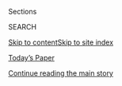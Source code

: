 <div id="app">

<div>

<div class="NYTAppHideMasthead css-1r6wvpq e1suatyy0">

<div class="section css-ui9rw0 e1suatyy2">

<div class="css-eph4ug er09x8g0">

<div class="css-6n7j50">

</div>

<span class="css-1dv1kvn">Sections</span>

<div class="css-10488qs">

<span class="css-1dv1kvn">SEARCH</span>

</div>

[Skip to content](#site-content)[Skip to site
index](#site-index)

</div>

<div class="css-10698na e1huz5gh0">

</div>

</div>

<div id="masthead-bar-one" class="section hasLinks css-15hmgas e1csuq9d3">

<div class="css-uqyvli e1csuq9d0">

</div>

<div class="css-1uqjmks e1csuq9d1">

</div>

<div class="css-9e9ivx">

[](https://myaccount.nytimes.com/auth/login?response_type=cookie&client_id=vi)

</div>

<div class="css-1bvtpon e1csuq9d2">

[Today’s Paper](https://www.nytimes.com/section/todayspaper)

</div>

</div>

</div>

</div>

<div data-aria-hidden="false">

<div id="site-content" data-role="main">

<div id="top-wrapper" class="css-15p45cc eaca97t0" type="top">

<div id="top-slug" class="css-19x0jxb eaca97t1" hidden="">

Advertisement

</div>

[Continue reading the main
story](#after-top)

<div class="ad top-wrapper" style="text-align:center;height:100%;display:block;min-height:90px">

<div id="top" class="place-ad" data-position="top" data-size-key="top">

</div>

</div>

<div id="after-top">

</div>

</div>

<div id="byline" class="section css-15h4p1b e9abtgs0">

<div class="css-1j21atc e1svk9qx1">

<div class="css-nfcc9b e1svk9qx3">

<div class="css-cnx41t">

![Portrait of Rick
Rojas](https://static01.nyt.com/images/2018/02/20/multimedia/author-rick-rojas/author-rick-rojas-thumbLarge-v3.png)

</div>

<div class="css-vl9dhg e1svk9qx5">

<div class="css-1nrhkj6 e1svk9qx6">

# Rick Rojas

</div>

## <span></span>

Rick Rojas is a national correspondent for The New York Times who covers
the American South and is based in Atlanta.

<span class="css-dd5dyy">More**</span>

</div>

</div>

</div>

<div>

<div id="mid1-wrapper" class="css-1mn4oms eaca97t0" type="rank">

<div id="mid1-slug" class="css-1tag3rd eaca97t1">

Advertisement

</div>

[Continue reading the main
story](#after-mid1)

<div id="mid1" class="ad mid1-wrapper" style="text-align:center;height:100%;display:block">

</div>

<div id="after-mid1">

</div>

</div>

</div>

<div class="css-185go5a e1o5byef0">

<div class="css-15cbhtu">

  - [Latest](#stream-panel)
  - <span class="css-6n7j50">Search</span>
    <div class="control">
    <div class="label-container css-1dv1kvn">
    Search
    </div>
    <div class="css-wm4t3d">
    **<span id="clear-search-input" class="css-1dv1kvn">Clear this text
    input</span>
    </div>
    </div>
    <span class="css-1iovbfw"></span>

<div id="stream-panel" class="section css-8msx5b e1jz0cab1">

<div class="css-13mho3u">

1.  
    
    <div class="css-1cp3ece">
    
    <div class="css-1l4spti">
    
    [](/2020/08/02/us/tropical-storm-isaias-florida-carolina.html)
    
    <div class="css-79elbk">
    
    ![](https://static01.nyt.com/images/2020/08/02/us/02storm-1/merlin_175215639_9253d98f-4c76-4648-9f8c-8436a3490656-thumbWide.jpg?quality=75&auto=webp&disable=upscale)
    
    </div>
    
    ## Tropical Storm Isaias, Grazing Florida, Takes Aim at Carolinas
    
    The Florida coast was spared severe damage on Sunday, but much of
    the Eastern Seaboard is threatened with flooding rains.
    
    <div class="css-1nqbnmb ea5icrr0">
    
    By <span class="css-1n7hynb">Rick Rojas <span>and</span> Rebecca
    Halleck</span>
    
    </div>
    
    </div>
    
    <div class="css-1lc2l26 e1xfvim33">
    
    </div>
    
    </div>

2.  
    
    <div class="css-1cp3ece">
    
    <div class="css-1l4spti">
    
    [](/2020/07/30/us/john-lewis-live-funeral.html)
    
    <div class="css-79elbk">
    
    ![](https://static01.nyt.com/images/2020/07/30/us/30lewis-funeral5/merlin_175122897_9cfada3c-07bb-4531-8889-888d54df0318-thumbWide.jpg?quality=75&auto=webp&disable=upscale)
    
    </div>
    
    ## John Lewis, a Man of ‘Unbreakable Perseverance,’ Is Laid to Rest
    
    The civil rights leader was eulogized by former presidents and
    family in Atlanta, the city he represented in Congress for more than
    three decades.
    
    <div class="css-1nqbnmb ea5icrr0">
    
    By <span class="css-1n7hynb">Richard Fausset <span>and</span> Rick
    Rojas</span>
    
    </div>
    
    </div>
    
    <div class="css-1lc2l26 e1xfvim33">
    
    </div>
    
    </div>

3.  
    
    <div class="css-1cp3ece">
    
    <div class="css-1l4spti">
    
    [](/2020/07/29/us/john-lewis-atlanta-memorial.html)
    
    <div class="css-79elbk">
    
    ![](https://static01.nyt.com/images/2020/07/29/us/29lewis-atlanta1/29lewis-atlanta1-thumbWide.jpg?quality=75&auto=webp&disable=upscale)
    
    </div>
    
    ## Atlanta Mourns John Lewis and Ponders Carrying On With ‘Good Trouble’
    
    The congressman and civil rights leader preached in support of
    nonviolent resistance, a message that some say must live on in his
    absence.
    
    <div class="css-1nqbnmb ea5icrr0">
    
    By <span class="css-1n7hynb">Rick Rojas <span>and</span> Richard
    Fausset</span>
    
    </div>
    
    </div>
    
    <div class="css-1lc2l26 e1xfvim33">
    
    </div>
    
    </div>

4.  
    
    <div class="css-1cp3ece">
    
    <div class="css-1l4spti">
    
    [](/2020/07/27/us/politics/jon-ossoff-david-perdue-ad.html)
    
    <div class="css-79elbk">
    
    ![](https://static01.nyt.com/images/2020/07/27/us/politics/27ossoff1/27ossoff1-thumbWide.jpg?quality=75&auto=webp&disable=upscale)
    
    </div>
    
    ## Georgia Senator Is Criticized for Ad Enlarging Jewish Opponent’s Nose
    
    Senator David Perdue, a Republican, drew a quick rebuke from his
    Democratic opponent, Jon Ossoff, who said the Facebook ad employed
    the “least original anti-Semitic trope in history.”
    
    <div class="css-1nqbnmb ea5icrr0">
    
    By <span class="css-1n7hynb">Rick
    Rojas</span>
    
    </div>
    
    </div>
    
    <div class="css-1lc2l26 e1xfvim33">
    
    </div>
    
    </div>

5.  
    
    <div class="css-1cp3ece">
    
    <div class="css-1l4spti">
    
    [](/2020/07/26/us/selma-john-lewis-memorial.html)
    
    <div class="css-79elbk">
    
    ![](https://static01.nyt.com/images/2020/07/26/us/26lewis-selma-top-sub/merlin_174970845_bc7073ef-2083-485a-9993-aba69c0e15db-thumbWide.jpg?quality=75&auto=webp&disable=upscale)
    
    </div>
    
    ## Selma Helped Define John Lewis’s Life. In Death, He Returned One Last Time.
    
    The body of John Lewis crossed the Edmund Pettus Bridge on Sunday,
    more than a half century after he helped change American history
    there.
    
    <div class="css-1nqbnmb ea5icrr0">
    
    By <span class="css-1n7hynb">Rick
    Rojas</span>
    
    </div>
    
    </div>
    
    <div class="css-1lc2l26 e1xfvim33">
    
    </div>
    
    </div>

6.  
    
    <div class="css-1cp3ece">
    
    <div class="css-1l4spti">
    
    [](/2020/07/25/us/john-lewis-memorial-service.html)
    
    <div class="css-79elbk">
    
    ![](https://static01.nyt.com/images/2020/07/25/us/25lewis-memorial-1/merlin_174939324_b99d22b9-07b3-46cd-b132-7406ba9638ec-thumbWide.jpg?quality=75&auto=webp&disable=upscale)
    
    </div>
    
    ## John Lewis, Son of Alabama, Makes His Last Journey Home
    
    Days of memorials for the congressman and civil rights figure began
    in Troy, the small Alabama town where he was raised. “Rest well,”
    one of his sisters said.
    
    <div class="css-1nqbnmb ea5icrr0">
    
    By <span class="css-1n7hynb">Rick
    Rojas</span>
    
    </div>
    
    </div>
    
    <div class="css-1lc2l26 e1xfvim33">
    
    </div>
    
    </div>

7.  
    
    <div class="css-1cp3ece">
    
    <div class="css-1l4spti">
    
    [](/2020/07/20/us/politics/john-lewis-successor-congress.html)
    
    <div class="css-79elbk">
    
    ![](https://static01.nyt.com/images/2020/07/20/us/politics/20lewis-successor00/20lewis-successor00-thumbWide.jpg?quality=75&auto=webp&disable=upscale)
    
    </div>
    
    ## Georgia Democrats Choose Nikema Williams to Fill John Lewis’s Seat in Congress
    
    Ms. Williams, a state senator, is considered the overwhelming
    favorite in the general election this fall.
    
    <div class="css-1nqbnmb ea5icrr0">
    
    By <span class="css-1n7hynb">Rick
    Rojas</span>
    
    </div>
    
    </div>
    
    <div class="css-1lc2l26 e1xfvim33">
    
    </div>
    
    </div>

8.  
    
    <div class="css-1cp3ece">
    
    <div class="css-1l4spti">
    
    [](/2020/07/19/us/portland-protests.html)
    
    <div class="css-79elbk">
    
    ![](https://static01.nyt.com/images/2020/07/19/us/19unrest-portland-1/merlin_174739467_d8a9b93e-8600-4724-8e85-a9f05dc7ec39-thumbWide.jpg?quality=75&auto=webp&disable=upscale)
    
    </div>
    
    ## From Antifa to Mothers in Helmets, Diverse Elements Fuel Portland Protests
    
    Protesters have been in the streets for more than 50 consecutive
    days. Federal agents deployed to Portland have hardened their
    resolve to stay there.
    
    <div class="css-1nqbnmb ea5icrr0">
    
    By <span class="css-1n7hynb">Sergio Olmos, Rick Rojas
    <span>and</span> Mike
    Baker</span>
    
    </div>
    
    </div>
    
    <div class="css-1lc2l26 e1xfvim33">
    
    </div>
    
    </div>

9.  
    
    <div class="css-1cp3ece">
    
    <div class="css-1l4spti">
    
    [](/2020/07/18/us/John-Lewis-Atlanta.html)
    
    <div class="css-79elbk">
    
    ![](https://static01.nyt.com/images/2020/07/19/us/19lewis-activists-print1/merlin_174704760_5940e9c3-a784-4415-8251-d6b542e10807-thumbWide.jpg?quality=75&auto=webp&disable=upscale)
    
    </div>
    
    ## ‘They Didn’t Just Love Him. They Knew Him.’ Young Atlanta Activists Mourn John Lewis.
    
    Mr. Lewis, who died on Friday, served as a connective tissue linking
    the lions of the civil rights movement to a new generation of
    activists in the city.
    
    <div class="css-1nqbnmb ea5icrr0">
    
    By <span class="css-1n7hynb">Rick
    Rojas</span>
    
    </div>
    
    </div>
    
    <div class="css-1lc2l26 e1xfvim33">
    
    </div>
    
    </div>

10. 
    
    <div class="css-1cp3ece">
    
    <div class="css-1l4spti">
    
    [](/2020/07/13/us/coronavirus-governors.html)
    
    <div class="css-79elbk">
    
    ![](https://static01.nyt.com/images/2020/07/10/us/00VIRUS-GOVS-inslee/merlin_174411192_cf734c54-f5d0-436a-8474-8e41fc9edf9a-thumbWide.jpg?quality=75&auto=webp&disable=upscale)
    
    </div>
    
    ## America’s Governors Get Tested for a Virus That Is Testing Them
    
    The pandemic has put many governors of both parties under a
    spotlight for which none of their aides and consultants have a
    playbook.
    
    <div class="css-1nqbnmb ea5icrr0">
    
    By <span class="css-1n7hynb">Manny Fernandez, Rick Rojas, Shawn
    Hubler <span>and</span> Mike Baker</span>
    
    </div>
    
    </div>
    
    <div class="css-1lc2l26 e1xfvim33">
    
    </div>
    
    </div>

<div class="css-13mho3u">

<div class="css-1t62hi8">

<div class="css-1stvaey">

Show
More

<div>

<div style="border:0;clip:rect(0 0 0 0);height:1px;margin:-1px;overflow:hidden;white-space:nowrap;padding:0;width:1px;position:absolute" data-role="log" data-aria-live="assertive">

</div>

<div style="border:0;clip:rect(0 0 0 0);height:1px;margin:-1px;overflow:hidden;white-space:nowrap;padding:0;width:1px;position:absolute" data-role="log" data-aria-live="assertive">

</div>

<div style="border:0;clip:rect(0 0 0 0);height:1px;margin:-1px;overflow:hidden;white-space:nowrap;padding:0;width:1px;position:absolute" data-role="log" data-aria-live="polite">

</div>

<div style="border:0;clip:rect(0 0 0 0);height:1px;margin:-1px;overflow:hidden;white-space:nowrap;padding:0;width:1px;position:absolute" data-role="log" data-aria-live="polite">

</div>

</div>

</div>

</div>

</div>

</div>

<div class="css-g6hk37 supplemental">

<div id="mid2-wrapper" class="css-10wkyv7 eaca97t0" type="lede">

<div id="mid2-slug" class="css-1tag3rd eaca97t1">

Advertisement

</div>

[Continue reading the main
story](#after-mid2)

<div id="mid2" class="ad mid2-wrapper" style="text-align:center;height:100%;display:block;min-height:250px">

</div>

<div id="after-mid2">

</div>

</div>

## Follow Elsewhere

<div class="module-body">

  - [**<span data-aria-hidden="true">RaR</span><span class="css-1dv1kvn">twitter
    page for RaR</span>](https://twitter.com/RaR)

</div>

## Feedback? Questions?

<div class="css-hftqp3">

Include your name, the article headline, and your message.

</div>

Email Author

</div>

</div>

</div>

</div>

</div>

</div>

## Site Index

<div>

</div>

## Site Information Navigation

  - [© <span>2020</span> <span>The New York Times
    Company</span>](https://help.nytimes.com/hc/en-us/articles/115014792127-Copyright-notice)

<!-- end list -->

  - [NYTCo](https://www.nytco.com/)
  - [Contact
    Us](https://help.nytimes.com/hc/en-us/articles/115015385887-Contact-Us)
  - [Work with us](https://www.nytco.com/careers/)
  - [Advertise](https://nytmediakit.com/)
  - [T Brand Studio](http://www.tbrandstudio.com/)
  - [Your Ad
    Choices](https://www.nytimes.com/privacy/cookie-policy#how-do-i-manage-trackers)
  - [Privacy](https://www.nytimes.com/privacy)
  - [Terms of
    Service](https://help.nytimes.com/hc/en-us/articles/115014893428-Terms-of-service)
  - [Terms of
    Sale](https://help.nytimes.com/hc/en-us/articles/115014893968-Terms-of-sale)
  - [Site
    Map](https://spiderbites.nytimes.com)
  - [Help](https://help.nytimes.com/hc/en-us)
  - [Subscriptions](https://www.nytimes.com/subscription?campaignId=37WXW)

</div>

</div>
